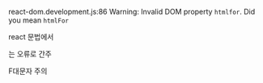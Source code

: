 react-dom.development.js:86 Warning: Invalid DOM property `htmlfor`. Did you mean `htmlFor`

react 문법에서 <label for ="">

는 오류로 간주

<label htmlFor ="">

F대문자 주의
